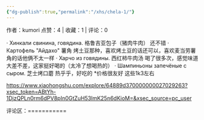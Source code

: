 ```yaml
---
{"dg-publish":true,"permalink":"/xhs/chela-1/"}
---
```


作者：kumori
点赞：4   |   收藏：1   |   评论：0

· Хинкали свинина, говядина. 格鲁吉亚包子（猪肉牛肉） 还不错
· Картофель "Айдахо" 薯角 烤土豆那种，喜欢烤土豆的话还可以，喜欢麦当劳薯角的话他俩不太一样
· Харчо из говядины. 西红柿牛肉汤 喝了很多次，感觉味道大差不差，这家挺好喝的（太冷了想喝热的）
· Шампиньоны запечёные с сыром. 芝士烤口蘑 热乎乎，好吃的
*价格很友好 这些1k3左右

https://www.xiaohongshu.com/explore/64889d370000000027029263?xsec_token=ABtYh-1DjzQPLn0rm6dPV8pIn0GtZuH53lmK25n6dKioM=&xsec_source=pc_user

评论区：===========

